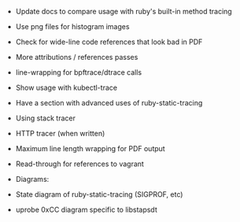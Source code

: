 - Update docs to compare usage with ruby's built-in method tracing
- Use png files for histogram images
- Check for wide-line code references that look bad in PDF
- More attributions / references passes
- line-wrapping for bpftrace/dtrace calls
- Show usage with kubectl-trace
- Have a section with advanced uses of ruby-static-tracing
 - Using stack tracer
 - HTTP tracer (when written)
- Maximum line length wrapping for PDF output
- Read-through for references to vagrant

- Diagrams:
 - State diagram of ruby-static-tracing (SIGPROF, etc)
 - uprobe 0xCC diagram specific to libstapsdt
